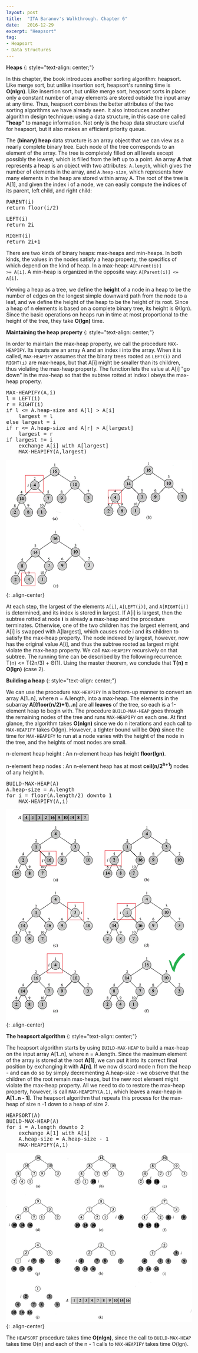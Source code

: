 ```yaml
---
layout: post
title:  "ITA Baranov's Walkthrough. Chapter 6"
date:   2016-12-29
excerpt: "Heapsort"
tag:
- Heapsort
- Data Structures
---
```


**Heaps**
{: style="text-align: center;"}

In this chapter, the book introduces another sorting algorithm: heapsort. Like merge sort, but unlike insertion sort, heapsort's running time is **O(nlgn)**. Like insertion sort, but unlike merge sort, heapsort sorts in place: only a constant number of array elements are stored outside the input array at any time. Thus, heapsort combines the better attributes of the two sorting algorithms we have already seen. It also introduces another algorithm design technique: using a data structure, in this case one called **"heap"** to manage information. Not only is the heap data structure useful for heapsort, but it also makes an efficient priority queue.  


The **(binary) heap** data structure is an array object that we can view as a nearly complete binary tree. Each node of the tree corresponds to an element of the array. The tree is completely filled on all levels except possibly the lowest, which is filled from the left up to a point. An array **A** that represents a heap is an object with two attributes: <code>A.length</code>, which gives the number of elements in the array, and <code>A.heap-size</code>, which represents how many elements in the heap are stored within array A. The root of the tree is A[1], and given the index i of a node, we can easily compute the indices of its parent, left child, and right child:


<pre>
PARENT(i)
return floor(i/2) 
</pre>

<pre>
LEFT(i)
return 2i 
</pre>

<pre>
RIGHT(i)
return 2i+1
</pre>


There are two kinds of binary heaps: max-heaps and min-heaps. In both kinds, the values in the nodes satisfy a heap property, the specifics of which depend on the kind of heap. In a max-heap: <code>A[Parent(i)] >= A[i]</code>. A min-heap is organized in the opposite way: <code>A[Parent(i)] <= A[i]</code>.    

Viewing a heap as a tree, we define the **height** of a node in a heap to be the number of edges on the longest simple downward path from the node to a leaf, and we define the height of the heap to be the height of its root. Since a heap of n elements is based on a complete binary tree, its height is Θ(lgn). Since the basic operations on heaps run in time at most proportional to the height of the tree, they take **O(lgn)** time.   

**Maintaining the heap property**
{: style="text-align: center;"}


In order to maintain the max-heap property, we call the procedure <code>MAX-HEAPIFY</code>. Its inputs are an array A and an index i into the array. When it is called, <code>MAX-HEAPIFY</code> assumes that the binary trees rooted as <code>LEFT(i)</code> and <code>RIGHT(i)</code> are max-heaps, but that A[i] might be smaller than its children, thus violating the max-heap property. The function lets the value at A[i] "go down" in the max-heap so that the subtree rotted at index i obeys the max-heap property.

<pre>
MAX-HEAPIFY(A,i)
l = LEFT(i)
r = RIGHT(i)
if l <= A.heap-size and A[l] > A[i]
	largest = l
else largest = i
if r <= A.heap-size and A[r] > A[largest]
	largest = r
if largest != i
	exchange A[i] with A[largest]
	MAX-HEAPIFY(A,largest)
</pre>

 ![image-center](/images/maxheapify.png){: .align-center}

At each step, the largest of the elements <code>A[i]</code>, <code>A[LEFT(i)]</code>, and <code>A[RIGHT(i)]</code> is determined, and its index is stored in largest. If A[i] is largest, then the subtree rotted at node **i** is already a max-heap and the procedure terminates. Otherwise, one of the two children has the largest element, and A[i] is swapped with A[largest], which causes node i and its children to satisfy the max-heap property. The node indexed by largest, however, now has the original value A[i], and thus the subtree rooted as largest might violate the max-heap property. We call <code>MAX-HEAPIFY</code> recursively on that subtree. The running time can be described by the following recurrence: T(n) <= T(2n/3) + Θ(1). Using the master theorem, we conclude that **T(n) = O(lgn)** (case 2).



**Building a heap**
{: style="text-align: center;"}

We can use the procedure <code>MAX-HEAPIFY</code> in a bottom-up manner to convert an array A[1..n], where  n = A.length, into a max-heap. The elements in the subarray **A[(floor(n/2)+1)..n]** are all **leaves** of the tree, so each is a 1-element heap to begin with. The procedure <code>BUILD-MAX-HEAP</code> goes through the remaining nodes of the tree and runs <code>MAX-HEAPIFY</code> on each one. At first glance, the algorithm takes **O(nlgn)** since we do n iterations and each call to <code>MAX-HEAPIFY</code> takes O(lgn). However, a tighter bound will be **O(n)** since the time for <code>MAX-HEAPIFY</code> to run at a node varies with the height of the node in the tree, and the heights of most nodes are small.  

n-element heap height
:	An n-element heap has height **floor(lgn)**.    

n-element heap nodes
:   An n-element heap has at most **ceil(n/2<sup>h+1</sup>)** nodes of any height h.   

<pre>
BUILD-MAX-HEAP(A)
A.heap-size = A.length
for i = floor(A.length/2) downto 1
	MAX-HEAPIFY(A,i)
</pre>

 ![image-center](/images/buildmaxheap.png){: .align-center}

**The heapsort algorithm**
{: style="text-align: center;"}

The heapsort algorithm starts by using <code>BUILD-MAX-HEAP</code> to build a max-heap on the input array A[1..n], where n = A.length. Since the maximum element of the array is stored at the root **A[1]**, we can put it into its correct final position by exchanging it with **A[n]**. If we now discard node n from the heap - and can do so by simply decrementing A.heap-size - we observe that the children of the root remain max-heaps, but the new root element might violate the max-heap property. All we need to do to restore the max-heap property, however, is call <code>MAX-HEAPIFY(A,1)</code>, which leaves a max-heap in **A[1..n - 1]**. The heapsort algorithm that repeats this process for the max-heap of size n -1 down to a heap of size 2. 

<pre>
HEAPSORT(A)
BUILD-MAX-HEAP(A)
for i = A.length downto 2
	exchange A[1] with A[i]
	A.heap-size = A.heap-size - 1
	MAX-HEAPIFY(A,1)
</pre>

 ![image-center](/images/heapsort.png){: .align-center}


The <code>HEAPSORT</code> procedure takes time **O(nlgn)**, since the call to <code>BUILD-MAX-HEAP</code> takes time O(n) and each of the n - 1 calls to <code>MAX-HEAPIFY</code> takes time O(lgn).
